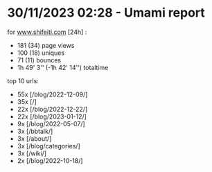 # 30/11/2023 02:28 - Umami report
for www.shifeiti.com [24h] :

 - 181 (34) page views
 - 100 (18) uniques
 - 71 (11) bounces
 - 1h 49' 3'' (-1h 42' 14'') totaltime


top 10 urls:
 - 55x [/blog/2022-12-09/]
 - 35x [/]
 - 22x [/blog/2022-12-22/]
 - 22x [/blog/2023-01-12/]
 - 9x [/blog/2022-05-07/]
 - 3x [/bbtalk/]
 - 3x [/about/]
 - 3x [/blog/categories/]
 - 3x [/wiki/]
 - 2x [/blog/2022-10-18/]


